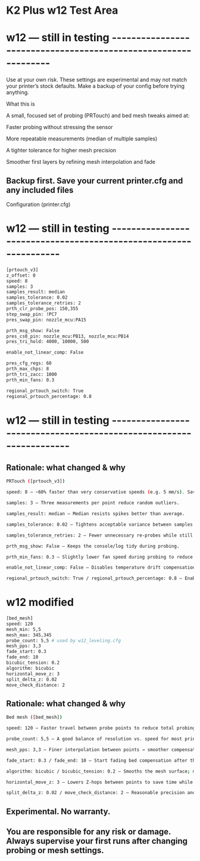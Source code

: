 ﻿# K2 Plus w12 Test Area

# w12 — still in testing ---------------------------------------------------------------

Use at your own risk. These settings are experimental and may not match your printer’s stock defaults. Make a backup of your config before trying anything.

What this is

A small, focused set of probing (PRTouch) and bed mesh tweaks aimed at:

Faster probing without stressing the sensor

More repeatable measurements (median of multiple samples)

A tighter tolerance for higher mesh precision

Smoother first layers by refining mesh interpolation and fade

## Backup first. Save your current printer.cfg and any included files

Configuration (printer.cfg)

# w12 — still in testing -----------------------------------------------------------------

```bash
[prtouch_v3]
z_offset: 0
speed: 8
samples: 3
samples_result: median
samples_tolerance: 0.02
samples_tolerance_retries: 2
prth_clr_probe_pos: 150,355
step_swap_pin: !PC7
pres_swap_pin: nozzle_mcu:PA15

prth_msg_show: False
pres_cs0_pin: nozzle_mcu:PB13, nozzle_mcu:PB14
pres_tri_hold: 4000, 10000, 500

enable_not_linear_comp: False

pres_cfg_regs: 60
prth_max_chps: 8
prth_tri_zacc: 1000
prth_min_fans: 0.3

regional_prtouch_switch: True
regional_prtouch_percentage: 0.8
```

# w12 — still in testing -------------------------------------------------------------------

## Rationale: what changed & why

```bash
PRTouch ([prtouch_v3])

speed: 8 — ~60% faster than very conservative speeds (e.g. 5 mm/s). Saves time but remains gentle on the probe.

samples: 3 — Three measurements per point reduce random outliers.

samples_result: median — Median resists spikes better than average.

samples_tolerance: 0.02 — Tightens acceptable variance between samples to ±0.02 mm for a cleaner mesh.

samples_tolerance_retries: 2 — Fewer unnecessary re-probes while still re-checking when needed.

prth_msg_show: False — Keeps the console/log tidy during probing.

prth_min_fans: 0.3 — Slightly lower fan speed during probing to reduce airflow effects on the sensor.

enable_not_linear_comp: False — Disables temperature drift compensation unless you have a proper calibration curve. Avoids wrong Z-offsets from uncalibrated compensation.

regional_prtouch_switch: True / regional_prtouch_percentage: 0.8 — Enables regional probing. Intended to pair with your slicer-bounds workflow (e.g., w12_leveling.cfg) to probe only the relevant print area (here ~80% of the area), saving time without sacrificing quality where it matters.
```

# w12 modified

```bash
[bed_mesh]
speed: 120
mesh_min: 5,5
mesh_max: 345,345
probe_count: 5,5 # used by w12_leveling.cfg
mesh_pps: 3,3
fade_start: 0.3
fade_end: 10
bicubic_tension: 0.2
algorithm: bicubic
horizontal_move_z: 3
split_delta_z: 0.02
move_check_distance: 2
```

## Rationale: what changed & why

```bash
Bed mesh ([bed_mesh])

speed: 120 — Faster travel between probe points to reduce total probing time.

probe_count: 5,5 — A good balance of resolution vs. speed for most prints.

mesh_pps: 3,3 — Finer interpolation between points → smoother compensation.

fade_start: 0.3 / fade_end: 10 — Start fading bed compensation after the first 0.3 mm and fully fade by 10 mm height for cleaner walls and dimensions higher up.

algorithm: bicubic / bicubic_tension: 0.2 — Smooths the mesh surface; mild tension avoids over-smoothing.

horizontal_move_z: 3 — Lowers Z-hops between points to save time while staying safe.

split_delta_z: 0.02 / move_check_distance: 2 — Reasonable precision and move checks without overloading the CPU.
```

## Experimental. No warranty.

## You are responsible for any risk or damage. Always supervise your first runs after changing probing or mesh settings.
